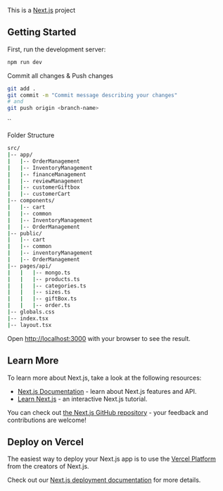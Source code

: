 This is a [Next.js](https://nextjs.org/) project


## Getting Started

First, run the development server:
```bash
npm run dev
```

Commit all changes & Push changes
```bash
git add .
git commit -m "Commit message describing your changes"
# and
git push origin <branch-name>
```
``

Folder Structure
```bash
src/
|-- app/
|   |-- OrderManagement
|   |-- InventoryManagement
|   |-- financeManagement
|   |-- reviewManagement
|   |-- customerGiftbox
|   |-- customerCart
|-- components/
|   |-- cart
|   |-- common
|   |-- InventoryManagement
|   |-- OrderManagement
|-- public/
|   |-- cart
|   |-- common
|   |-- inventoryManagement
|   |-- OrderManagement
|-- pages/api/
|   |   |-- mongo.ts
|   |   |-- products.ts
|   |   |-- categories.ts
|   |   |-- sizes.ts
|   |   |-- giftBox.ts
|   |   |-- order.ts
|-- globals.css
|-- index.tsx
|-- layout.tsx
```



Open [http://localhost:3000](http://localhost:3000) with your browser to see the result.

## Learn More

To learn more about Next.js, take a look at the following resources:

- [Next.js Documentation](https://nextjs.org/docs) - learn about Next.js features and API.
- [Learn Next.js](https://nextjs.org/learn) - an interactive Next.js tutorial.

You can check out [the Next.js GitHub repository](https://github.com/vercel/next.js/) - your feedback and contributions are welcome!

## Deploy on Vercel

The easiest way to deploy your Next.js app is to use the [Vercel Platform](https://vercel.com/new?utm_medium=default-template&filter=next.js&utm_source=create-next-app&utm_campaign=create-next-app-readme) from the creators of Next.js.

Check out our [Next.js deployment documentation](https://nextjs.org/docs/deployment) for more details.
